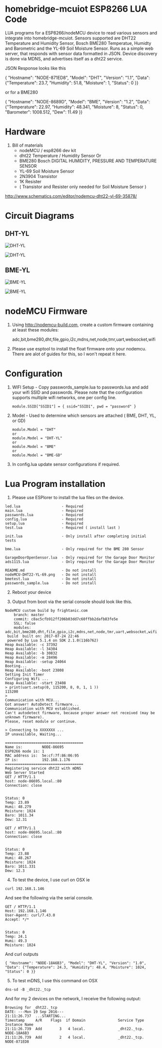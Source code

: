 # homebridge-mcuiot ESP8266 LUA Code

LUA programs for a ESP8266/nodeMCU device to read various sensors and integrate into homebridge-mcuiot.  Sensors supported are DHT22 Temperature and Humidity Sensor, Bosch BME280 Temperatue, Humidty and Barometric and the YL-69 Soil Moisture Sensor.  Runs as a simple web server, that responds with sensor data formatted in JSON. Device discovery is done via MDNS, and advertises itself as a dht22 service.

JSON Response looks like this

{ "Hostname": "NODE-871ED8", "Model": "DHT", "Version": "1.1", "Data": {"Temperature": 23.7, "Humidity": 51.8, "Moisture": 1, "Status": 0 }}

or for a BME280

{ "Hostname": "NODE-8689D", "Model": "BME", "Version": "1.2", "Data": {"Temperature": 22.97, "Humidity": 48.341, "Moisture": 8, "Status": 0, "Barometer": 1008.512, "Dew": 11.49 }}

# Hardware

1. Bill of materials
   - nodeMCU / esp8266 dev kit
   - dht22 Temperature / Humidity Sensor
	Or
   - BME280 Bosch DIGITAL HUMIDITY, PRESSURE AND TEMPERATURE SENSOR
   - YL-69 Soil Moisture Sensor
   - 2N3904 Transistor
   - 1K Resister
   - ( Transistor and Resister only needed for Soil Moisture Sensor )

http://www.schematics.com/editor/nodemcu-dht22-yl-69-35878/

# Circuit Diagrams

## DHT-YL

![DHT-YL](ESP%208266%20-%20MCUIOT%20-%20DHT-YL_bb.jpg)

![DHT-YL](ESP%208266%20-%20MCUIOT%20-%20DHT-YL_schem.jpg)


## BME-YL

![BME-YL](ESP%208266%20-%20MCUIOT%20-%20BME-YL_bb.jpg)

![BME-YL](ESP%208266%20-%20MCUIOT%20-%20BME-YL_schem.jpg)

# nodeMCU Firmware

1. Using http://nodemcu-build.com, create a custom firmware containing at least
   these modules:

   adc,bit,bme280,dht,file,gpio,i2c,mdns,net,node,tmr,uart,websocket,wifi

2. Please use esptool to install the float firmware onto your nodemcu.  There are alot of guides for this, so I won't repeat it here.

# Configuration

1. WIFI Setup - Copy passwords_sample.lua to passwords.lua and add your wifi SSID and passwords.  Please note
   that the configuration supports multiple wifi networks, one per config line.
   ```
   module.SSID["SSID1"] = { ssid="SSID1", pwd = "password" }
   ```

2. Model - Used to determine which sensors are attached ( BME, DHT, YL, or GD)
   ```
   module.Model = "DHT"
   or
   module.Model = "DHT-YL"
   or
   module.Model = "BME"
   or
   module.Model = "BME-GD"
   ```

3. In config.lua update sensor configurations if required.

# Lua Program installation

1. Please use ESPlorer to install the lua files on the device.

```
led.lua                   - Required
main.lua                  - Required
passwords.lua             - Required
config.lua                - Required
setup.lua                 - Required
test.lua                  - Required ( install last )

init.lua                  - Only install after completing initial tests

bme.lua                   - Only required for the BME 280 Sensor

GarageDoorOpenSensor.lua  - Only required for the Garage Door Monitor
ads1115.lua               - Only required for the Garage Door Monitor

README.md                 - Do not install
nodeMCU-DHT22-YL-69.png   - Do not install
bmetest.lua               - Do not install
passwords_sample.lua      - Do not install
```

2. Reboot your device

3. Output from boot via the serial console should look like this.

```
NodeMCU custom build by frightanic.com
	branch: master
	commit: c8ac5cfb912ff206b03dd7c60ffbb2dafb83fe5e
	SSL: false
	modules: adc,bit,bme280,dht,file,gpio,i2c,mdns,net,node,tmr,uart,websocket,wifi
 build 	built on: 2017-07-24 22:46
 powered by Lua 5.1.4 on SDK 2.1.0(116b762)
Heap Available: -c 37392
Heap Available: -l 34304
Heap Available: -b 30832
Heap Available: -m 28496
Heap Available: -setup 24064
Booting...
Heap Available: -boot 23808
Setting Init Timer
Configuring Wifi ...
Heap Available: -start 23408
> print(uart.setup(0, 115200, 8, 0, 1, 1 ))
115200
>
Communication with MCU...
Got answer! AutoDetect firmware...
Communication with MCU established.
Can't autodetect firmware, because proper answer not received (may be unknown firmware).
Please, reset module or continue.

> Connecting to XXXXXXX ...
IP unavailable, Waiting...

====================================
Name is:         NODE-86695
ESP8266 mode is: 1
MAC address is:  5e:cf:7f:86:06:95
IP is:           192.168.1.176
====================================
Registering service dht22 with mDNS
Web Server Started
GET / HTTP/1.1
host: node-86695.local.:80
Connection: close


Status: 0
Temp: 23.89
Humi: 48.279
Moisture: 1024
Baro: 1011.34
Dew: 12.31

GET / HTTP/1.1
host: node-86695.local.:80
Connection: close


Status: 0
Temp: 23.88
Humi: 48.267
Moisture: 1024
Baro: 1011.331
Dew: 12.3

```

4. To test the device, I use curl on OSX ie
```
curl 192.168.1.146
```
And see the following via the serial console.

```
GET / HTTP/1.1
Host: 192.168.1.146
User-Agent: curl/7.43.0
Accept: */*


Status: 0
Temp: 24.1
Humi: 49.3
Moisture: 1024
```
And curl outputs
```
{ "Hostname": "NODE-18A6B3", "Model": "DHT-YL", "Version": "1.0", "Data": {"Temperature": 24.3, "Humidity": 48.4, "Moisture": 1024, "Status": 0 }}
```

5. To test mDNS, I use this command on OSX
```
dns-sd -B _dht22._tcp
```
And for my 2 devices on the network, I receive the following output:
```
Browsing for _dht22._tcp
DATE: ---Mon 19 Sep 2016---
21:11:26.737  ...STARTING...
Timestamp     A/R    Flags  if Domain               Service Type         Instance Name
21:11:26.739  Add        3   4 local.               _dht22._tcp.         NODE-18A6B3
21:11:26.739  Add        2   4 local.               _dht22._tcp.         NODE-871ED8
```
